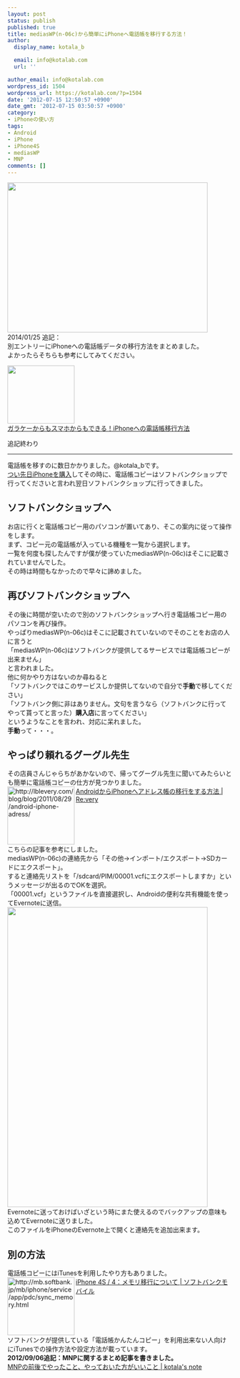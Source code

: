 ```yaml
---
layout: post
status: publish
published: true
title: mediasWP(n-06c)から簡単にiPhoneへ電話帳を移行する方法！
author:
  display_name: kotala_b

  email: info@kotalab.com
  url: ''

author_email: info@kotalab.com
wordpress_id: 1504
wordpress_url: https://kotalab.com/?p=1504
date: '2012-07-15 12:50:57 +0900'
date_gmt: '2012-07-15 03:50:57 +0900'
category:
- iPhoneの使い方
tags:
- Android
- iPhone
- iPhone4S
- mediasWP
- MNP
comments: []
---
```

<p><a href="https://kotalab.com/wp-content/uploads/iphone_01.jpg" target="_blank"><img src="https://kotalab.com/wp-content/uploads/iphone_01.jpg" alt="" title="iphone_01" width="448" height="336" class="alignnone size-full wp-image-1430" /></a><br />
2014/01/25 追記：<br />
別エントリーにiPhoneへの電話帳データの移行方法をまとめました。<br />
よかったらそちらも参考にしてみてください。</p>
<div class="shht">
<div class="shhtimg"><a href="https://kotalab.com/transfer-data-for-ketai-to-iphone" target="_blank"><img src="https://kotalab.com/wp-content/uploads/transfer-data-for-ketai-to-iphone_01-546x409.jpg" alt="" width="150" height="130" /></a></div>
<div class="shhttext"><a href="https://kotalab.com/transfer-data-for-ketai-to-iphone" target="_blank">ガラケーからもスマホからもできる！iPhoneへの電話帳移行方法</a><a href="http://b.hatena.ne.jp/entry/https://kotalab.com/transfer-data-for-ketai-to-iphone" target="_blank"><img border="0" src="http://b.hatena.ne.jp/entry/image/https://kotalab.com/transfer-data-for-ketai-to-iphone" alt="" /></a></div>
</div>
<p>追記終わり</p>
<hr>
<p>電話帳を移すのに数日かかりました。@kotala_bです。<br />
<a href="https://kotalab.com/iphone4s32gb-0yen" title="念願のiPhone購入！思いがけない展開でiPhone4S32GBが一括0円になった！" target="_blank">つい先日iPhoneを購入</a>してその時に、電話帳コピーはソフトバンクショップで行ってくださいと言われ翌日ソフトバンクショップに行ってきました。<br />
<!--more--></p>
<h2>ソフトバンクショップへ</h2>
<p>お店に行くと電話帳コピー用のパソコンが置いてあり、そこの案内に従って操作をします。<br />
まず、コピー元の電話帳が入っている機種を一覧から選択します。<br />
一覧を何度も探したんですが僕が使っていたmediasWP(n-06c)はそこに記載されていませんでした。<br />
その時は時間もなかったので早々に諦めました。</p>
<h2>再びソフトバンクショップへ</h2>
<p>その後に時間が空いたので別のソフトバンクショップへ行き電話帳コピー用のパソコンを再び操作。<br />
やっぱりmediasWP(n-06c)はそこに記載されていないのでそのことをお店の人に言うと<br />
「mediasWP(n-06c)はソフトバンクが提供してるサービスでは電話帳コピーが出来ません」<br />
と言われました。<br />
他に何かやり方はないのか尋ねると<br />
「ソフトバンクではこのサービスしか提供してないので自分で<strong>手動</strong>で移してください」<br />
「ソフトバンク側に非はありません。文句を言うなら（ソフトバンクに行ってやって貰ってと言った）<strong>購入店</strong>に言ってください」<br />
というようなことを言われ、対応に呆れました。<br />
<strong>手動</strong>って・・・。</p>
<h2>やっぱり頼れるグーグル先生</h2>
<p>その店員さんじゃらちがあかないので、帰ってグーグル先生に聞いてみたらいとも簡単に電話帳コピーの仕方が見つかりました。<br />
<a href="http://lblevery.com/blog/blog/2011/08/29/android-iphone-adress/" target="_blank"><img title="AndroidからiPhoneへアドレス帳の移行をする方法 | Re:very" src="http://capture.heartrails.com/150x130/1342322927591?http://lblevery.com/blog/blog/2011/08/29/android-iphone-adress/" alt="http://lblevery.com/blog/blog/2011/08/29/android-iphone-adress/" width="150" height="130" align="left" /></a><a href="http://lblevery.com/blog/blog/2011/08/29/android-iphone-adress/" title="AndroidからiPhoneへアドレス帳の移行をする方法 | Re:very" target="_blank">AndroidからiPhoneへアドレス帳の移行をする方法 | Re:very</a><br style="clear:both;" />こちらの記事を参考にしました。<br />
mediasWP(n-06c)の連絡先から「その他&rarr;インポート/エクスポート&rarr;SDカードにエクスポート」。<br />
すると連絡先リストを「/sdcard/PIM/00001.vcfにエクスポートしますか」というメッセージが出るのでOKを選択。<br />
「00001.vcf」というファイルを直接選択し、Androidの便利な共有機能を使ってEvernoteに送信。<br />
<a href="https://kotalab.com/wp-content/uploads/backup_120715_01.png" target="_blank"><img src="https://kotalab.com/wp-content/uploads/backup_120715_01.png" alt="" title="backup_120715_01" width="448" height="672" class="alignnone size-full wp-image-1506" /></a><br />
Evernoteに送っておけばいざという時にまた使えるのでバックアップの意味も込めてEvernoteに送りました。<br />
このファイルをiPhoneのEvernote上で開くと連絡先を追加出来ます。</p>
<h2>別の方法</h2>
<p>電話帳コピーにはiTunesを利用したやり方もありました。<br />
<a href="http://mb.softbank.jp/mb/iphone/service/app/pdc/sync_memory.html" target="_blank"><img title="iPhone 4S / 4：メモリ移行について | ソフトバンクモバイル" src="http://capture.heartrails.com/150x130/1342323828550?http://mb.softbank.jp/mb/iphone/service/app/pdc/sync_memory.html" alt="http://mb.softbank.jp/mb/iphone/service/app/pdc/sync_memory.html" width="150" height="130" align="left" /></a><a href="http://mb.softbank.jp/mb/iphone/service/app/pdc/sync_memory.html" title="iPhone 4S / 4：メモリ移行について | ソフトバンクモバイル" target="_blank">iPhone 4S / 4：メモリ移行について | ソフトバンクモバイル</a><br style="clear:both;" />ソフトバンクが提供している「電話帳かんたんコピー」を利用出来ない人向けにiTunesでの操作方法や設定方法が載っています。<br />
<strong>2012/09/06追記：MNPに関するまとめ記事を書きました。</strong><br />
<a href="https://kotalab.com/mnp-todobetter" target="_blank">MNPの前後でやったこと、やっておいた方がいいこと | kotala's note</a></p>
